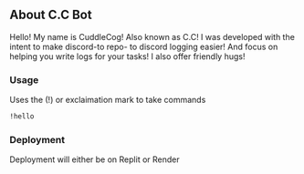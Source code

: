 ## About C.C Bot

Hello! My name is CuddleCog! Also known as C.C! I was developed with the intent to make discord-to repo- to discord logging easier! And focus on helping you write logs for your tasks! I also offer friendly hugs!

### Usage

Uses the (!) or exclaimation mark to take commands

```txt
!hello
```

### Deployment

Deployment will either be on Replit or Render
